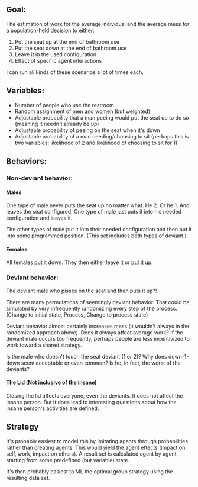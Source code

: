 ## Goal:
The estimation of work for the average individual and the average mess for a population-held decision to either:
1. Put the seat up at the end of bathroom use
2. Put the seat down at the end of bathroom use
3. Leave it in the used configuration
4. Effect of specific agent interactions

I can run all kinds of these scenarios a lot of times each.

## Variables:
* Number of people who use the restroom
* Random assignment of men and women (but weighted)
* Adjustable probability that a man peeing would put the seat up to do so (meaning it needn't already be up)
* Adjustable probability of peeing on the seat when it's down
* Adjustable probability of a man needing/choosing to sit (perhaps this is two variables: likelihood of 2 and likelihood of choosing to sit for 1)

## Behaviors:
### Non-deviant behavior:
#### Males
One type of male never puts the seat up no matter what. He 2. Or he 1. And leaves the seat configured.
One type of male just puts it into his needed configuration and leaves it.

The other types of male put it into their needed configuration and then put it into some programmed position. (This set includes both types of deviant.)

#### Females
All females put it down. They then either leave it or put it up. 

### Deviant behavior:
The deviant male who pisses on the seat and then puts it up?!

There are many permutations of seemingly deviant behavior. That could be simulated by very infrequently randomizing every step of the process. (Change to initial state, Process, Change to process state)

Deviant behavior almost certainly increases mess (it wouldn't always in the randomized approach above). Does it always affect average work? If the deviant male occurs too frequently, perhaps people are less incentivized to work toward a shared strategy.

Is the male who doesn't touch the seat deviant (1 or 2)? Why does down-1-down seem acceptable or even common? Is he, in fact, the worst of the deviants?

#### The Lid (Not inclusive of the insane)

Closing the lid affects everyone, even the deviants. It does not affect the insane person. But it does lead to interesting questions about how the insane person's activities are defined.


## Strategy

It's probably easiest to model this by imitating agents through probabilities rather than creating agents. This would yield the agent effects (impact on self, work, impact on others). A result set is calculated agent by agent starting from some predefined (but variable) state.

It's then probably easiest to ML the optimal group strategy using the resulting data set.
